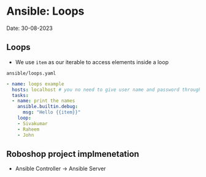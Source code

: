 # Ansible: Loops

Date: 30-08-2023

## Loops

- We use `item` as our iterable to access elements inside a loop

`ansible/loops.yaml`

```yaml
- name: loops example
  hosts: localhost # you no need to give user name and password through ansible command line
  tasks:
  - name: print the names
    ansible.builtin.debug:
      msg: "Hello {{item}}"
    loop:
    - Sivakumar
    - Raheem
    - John
```

## Roboshop project implmenetation

- Ansible Controller -> Ansible Server
